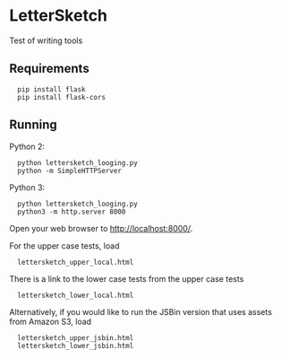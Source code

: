 # LetterSketch
Test of writing tools

## Requirements
```
  pip install flask
  pip install flask-cors
```

## Running

Python 2:

```
  python lettersketch_looging.py
  python -m SimpleHTTPServer
```
Python 3:
```
  python lettersketch_looging.py
  python3 -m http.server 8000
```

Open your web browser to [http://localhost:8000/](http://localhost:8000/).

For the upper case tests, load
```
  lettersketch_upper_local.html 
```
There is a link to the lower case tests from the upper case tests
```
  lettersketch_lower_local.html 
```

Alternatively, if you would like to run the JSBin version that uses assets from Amazon S3, load
```
  lettersketch_upper_jsbin.html 
  lettersketch_lower_jsbin.html 
```

